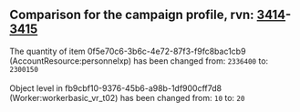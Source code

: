 ## Comparison for the campaign profile, rvn: [3414](https://github.com/PRO100KatYT/FortniteProfileRevisions/tree/main/profiles/campaign/3414%20campaign.json)-[3415](https://github.com/PRO100KatYT/FortniteProfileRevisions/tree/main/profiles/campaign/3415%20campaign.json)

The quantity of item 0f5e70c6-3b6c-4e72-87f3-f9fc8bac1cb9 (AccountResource:personnelxp) has been changed from: `2336400` to: `2300150`
<br><br>
Object level in fb9cbf10-9376-45b6-a98b-1df900cff7d8 (Worker:workerbasic_vr_t02) has been changed from: `10` to: `20`
<br><br>
